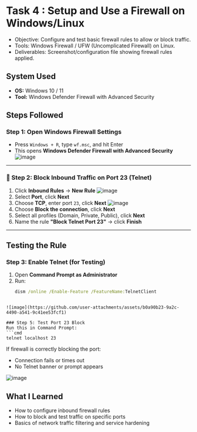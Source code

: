 # Task 4 : Setup and Use a Firewall on Windows/Linux

- Objective: Configure and test basic firewall rules to allow or block traffic.
- Tools: Windows Firewall / UFW (Uncomplicated Firewall) on Linux.
- Deliverables: Screenshot/configuration file showing firewall rules applied.

## System Used
- **OS:** Windows 10 / 11
- **Tool:** Windows Defender Firewall with Advanced Security

## Steps Followed

### Step 1: Open Windows Firewall Settings
- Press `Windows + R`, type `wf.msc`, and hit Enter
- This opens **Windows Defender Firewall with Advanced Security**
![image](https://github.com/user-attachments/assets/7fe38374-60a4-49f6-ae8d-19527ef022bb)

---

### 🔧 Step 2: Block Inbound Traffic on Port 23 (Telnet)
1. Click **Inbound Rules** → **New Rule**
![image](https://github.com/user-attachments/assets/68346a38-57d2-481b-9cf8-93a44a370b06)
2. Select **Port**, click **Next**
3. Choose **TCP**, enter port `23`, click **Next**
![image](https://github.com/user-attachments/assets/237afcb1-f67d-4266-bc61-0d63db1190e0)
5. Choose **Block the connection**, click **Next**
6. Select all profiles (Domain, Private, Public), click **Next**
7. Name the rule **"Block Telnet Port 23"** → click **Finish**

---

## Testing the Rule

### Step 3: Enable Telnet (for Testing)
1. Open **Command Prompt as Administrator**
2. Run:
   ```cmd
   dism /online /Enable-Feature /FeatureName:TelnetClient
```

![image](https://github.com/user-attachments/assets/b0a90b23-9a2c-4490-a541-9c41ee53fcf1)

### Step 5: Test Port 23 Block
Run this in Command Prompt:
```cmd
telnet localhost 23
```
If firewall is correctly blocking the port:
- Connection fails or times out
- No Telnet banner or prompt appears

![image](https://github.com/user-attachments/assets/810cf688-38a5-4523-a65f-dc9dfb68a821)

## What I Learned
- How to configure inbound firewall rules
- How to block and test traffic on specific ports
- Basics of network traffic filtering and service hardening
